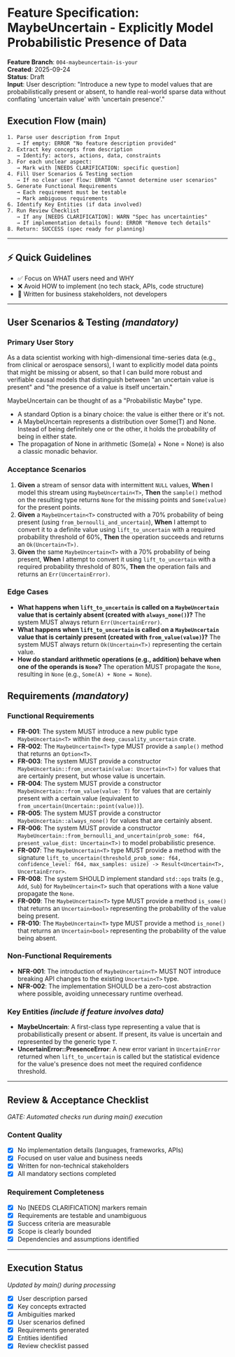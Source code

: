 # Feature Specification: MaybeUncertain<T> - Explicitly Model Probabilistic Presence of Data

**Feature Branch**: `004-maybeuncertain-is-your`  
**Created**: 2025-09-24  
**Status**: Draft  
**Input**: User description: "Introduce a new type to model values that are probabilistically present or absent, to handle real-world sparse data without conflating 'uncertain value' with 'uncertain presence'."

## Execution Flow (main)
```
1. Parse user description from Input
   → If empty: ERROR "No feature description provided"
2. Extract key concepts from description
   → Identify: actors, actions, data, constraints
3. For each unclear aspect:
   → Mark with [NEEDS CLARIFICATION: specific question]
4. Fill User Scenarios & Testing section
   → If no clear user flow: ERROR "Cannot determine user scenarios"
5. Generate Functional Requirements
   → Each requirement must be testable
   → Mark ambiguous requirements
6. Identify Key Entities (if data involved)
7. Run Review Checklist
   → If any [NEEDS CLARIFICATION]: WARN "Spec has uncertainties"
   → If implementation details found: ERROR "Remove tech details"
8. Return: SUCCESS (spec ready for planning)
```

---

## ⚡ Quick Guidelines
- ✅ Focus on WHAT users need and WHY
- ❌ Avoid HOW to implement (no tech stack, APIs, code structure)
- 👥 Written for business stakeholders, not developers

---

## User Scenarios & Testing *(mandatory)*

### Primary User Story
As a data scientist working with high-dimensional time-series data (e.g., from clinical or aerospace sensors), I want to explicitly model data points that might be missing or absent, so that I can build more robust and verifiable causal models that distinguish between "an uncertain value is present" and "the presence of a value is itself uncertain."

MaybeUncertain<T> can be thought of as a "Probabilistic Maybe" type.
- A standard Option<T> is a binary choice: the value is either there or it's not.
- A MaybeUncertain<T> represents a distribution over Some(T) and None.
Instead of being definitely one or the other, it holds the probability of being in either state.
- The propagation of None in arithmetic (Some(a) + None = None) is also a classic monadic behavior.

### Acceptance Scenarios
1. **Given** a stream of sensor data with intermittent `NULL` values, **When** I model this stream using `MaybeUncertain<T>`, **Then** the `sample()` method on the resulting type returns `None` for the missing points and `Some(value)` for the present points.
2. **Given** a `MaybeUncertain<T>` constructed with a 70% probability of being present (using `from_bernoulli_and_uncertain`), **When** I attempt to convert it to a definite value using `lift_to_uncertain` with a required probability threshold of 60%, **Then** the operation succeeds and returns an `Ok(Uncertain<T>)`.
3. **Given** the same `MaybeUncertain<T>` with a 70% probability of being present, **When** I attempt to convert it using `lift_to_uncertain` with a required probability threshold of 80%, **Then** the operation fails and returns an `Err(UncertainError)`.

### Edge Cases
- **What happens when `lift_to_uncertain` is called on a `MaybeUncertain` value that is certainly absent (created with `always_none()`)?** The system MUST always return `Err(UncertainError)`.
- **What happens when `lift_to_uncertain` is called on a `MaybeUncertain` value that is certainly present (created with `from_value(value)`)?** The system MUST always return `Ok(Uncertain<T>)` representing the certain value.
- **How do standard arithmetic operations (e.g., addition) behave when one of the operands is `None`?** The operation MUST propagate the `None`, resulting in `None` (e.g., `Some(A) + None = None`).

## Requirements *(mandatory)*

### Functional Requirements
- **FR-001**: The system MUST introduce a new public type `MaybeUncertain<T>` within the `deep_causality_uncertain` crate.
- **FR-002**: The `MaybeUncertain<T>` type MUST provide a `sample()` method that returns an `Option<T>`.
- **FR-003**: The system MUST provide a constructor `MaybeUncertain::from_uncertain(value: Uncertain<T>)` for values that are certainly present, but whose value is uncertain.
- **FR-004**: The system MUST provide a constructor `MaybeUncertain::from_value(value: T)` for values that are certainly present with a certain value (equivalent to `from_uncertain(Uncertain::point(value))`).
- **FR-005**: The system MUST provide a constructor `MaybeUncertain::always_none()` for values that are certainly absent.
- **FR-006**: The system MUST provide a constructor `MaybeUncertain::from_bernoulli_and_uncertain(prob_some: f64, present_value_dist: Uncertain<T>)` to model probabilistic presence.
- **FR-007**: The `MaybeUncertain<T>` type MUST provide a method with the signature `lift_to_uncertain(threshold_prob_some: f64, confidence_level: f64, max_samples: usize) -> Result<Uncertain<T>, UncertainError>`.
- **FR-008**: The system SHOULD implement standard `std::ops` traits (e.g., `Add`, `Sub`) for `MaybeUncertain<T>` such that operations with a `None` value propagate the `None`.
- **FR-009**: The `MaybeUncertain<T>` type MUST provide a method `is_some()` that returns an `Uncertain<bool>` representing the probability of the value being present.
- **FR-010**: The `MaybeUncertain<T>` type MUST provide a method `is_none()` that returns an `Uncertain<bool>` representing the probability of the value being absent.

### Non-Functional Requirements
- **NFR-001**: The introduction of `MaybeUncertain<T>` MUST NOT introduce breaking API changes to the existing `Uncertain<T>` type.
- **NFR-002**: The implementation SHOULD be a zero-cost abstraction where possible, avoiding unnecessary runtime overhead.

### Key Entities *(include if feature involves data)*
- **MaybeUncertain<T>**: A first-class type representing a value that is probabilistically present or absent. If present, its value is uncertain and represented by the generic type `T`.
- **UncertainError::PresenceError**: A new error variant in `UncertainError` returned when `lift_to_uncertain` is called but the statistical evidence for the value's presence does not meet the required confidence threshold.

---

## Review & Acceptance Checklist
*GATE: Automated checks run during main() execution*

### Content Quality
- [x] No implementation details (languages, frameworks, APIs)
- [x] Focused on user value and business needs
- [x] Written for non-technical stakeholders
- [x] All mandatory sections completed

### Requirement Completeness
- [x] No [NEEDS CLARIFICATION] markers remain
- [x] Requirements are testable and unambiguous  
- [x] Success criteria are measurable
- [x] Scope is clearly bounded
- [x] Dependencies and assumptions identified

---

## Execution Status
*Updated by main() during processing*

- [x] User description parsed
- [x] Key concepts extracted
- [x] Ambiguities marked
- [x] User scenarios defined
- [x] Requirements generated
- [x] Entities identified
- [x] Review checklist passed